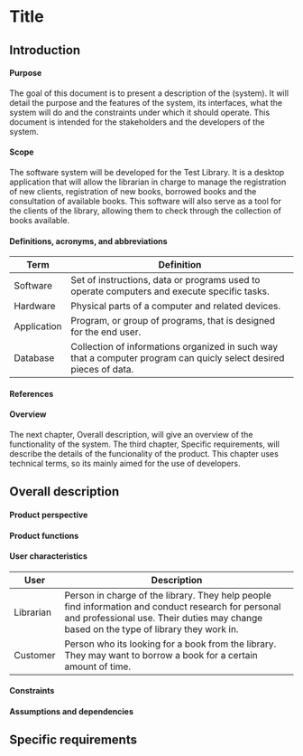 # Title
## Introduction
#### Purpose
The goal of this document is to present a description of the (system). It will detail the purpose and the features of the system, its interfaces, what the system will do and the constraints under which it should operate. This document is intended for the stakeholders and the developers of the system.
#### Scope
The software system will be developed for the Test Library. It is a desktop application that will allow the librarian in charge to manage the registration of new clients, registration of new books, borrowed books and the consultation of available books. This software will also serve as a tool for the clients of the library, allowing them to check through the collection of books available.
#### Definitions, acronyms, and abbreviations
Term | Definition
-----|-----------
Software | Set of instructions, data or programs used to operate computers and execute specific tasks.
Hardware | Physical parts of a computer and related devices.
Application | Program, or group of programs, that is designed for the end user.
Database | Collection of informations organized in such way that a computer program can quicly select desired pieces of data.
#### References
#### Overview
The next chapter, Overall description, will give an overview of the functionality of the system.
The third chapter, Specific requirements, will describe the details of the funcionality of the product. This chapter uses technical terms, so its mainly aimed for the use of developers.
## Overall description
#### Product perspective
#### Product functions
#### User characteristics
User|Description
----|-----------
Librarian | Person in charge of the library. They help people find information and conduct research for personal and professional use. Their duties may change based on the type of library they work in.
Customer | Person who its looking for a book from the library. They may want to borrow a book for a certain amount of time.

#### Constraints
#### Assumptions and dependencies
## Specific requirements
